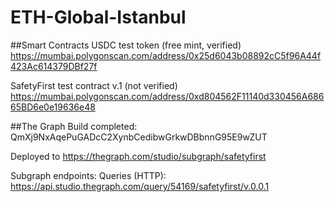 # ETH-Global-Istanbul

##Smart Contracts
USDC test token (free mint, verified)
https://mumbai.polygonscan.com/address/0x25d6043b08892cC5f96A44f423Ac614379DBf27f

SafetyFirst test contract v.1 (not verified)
https://mumbai.polygonscan.com/address/0xd804562F11140d330456A68665BD6e0e19636e48

##The Graph
Build completed: QmXj9NxAqePuGADcC2XynbCedibwGrkwDBbnnG95E9wZUT

Deployed to https://thegraph.com/studio/subgraph/safetyfirst

Subgraph endpoints:
Queries (HTTP): https://api.studio.thegraph.com/query/54169/safetyfirst/v.0.0.1